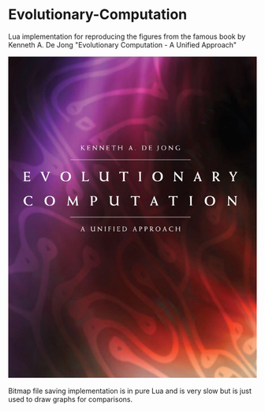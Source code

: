 # Evolutionary-Computation

Lua implementation for reproducing the figures from the famous book by Kenneth A. De Jong "Evolutionary Computation - A Unified Approach"

![](EC.jpg?raw=true "Evolutionary Computation - A Unified Approach")
 
Bitmap file saving implementation is in pure Lua and is very slow but is just used to draw graphs for comparisons.
